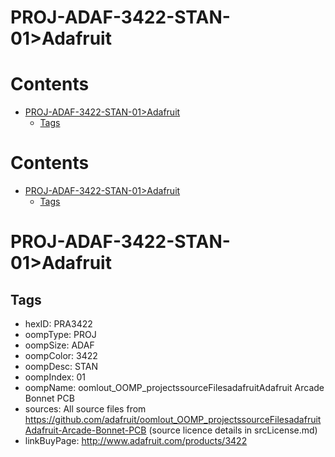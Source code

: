 
PROJ-ADAF-3422-STAN-01>Adafruit
===============================

Contents
========

* [PROJ-ADAF-3422-STAN-01>Adafruit](#proj-adaf-3422-stan-01adafruit)
	* [Tags](#tags)

Contents
========

* [PROJ-ADAF-3422-STAN-01>Adafruit](#proj-adaf-3422-stan-01adafruit)
	* [Tags](#tags)

# PROJ-ADAF-3422-STAN-01>Adafruit

## Tags

- hexID: PRA3422
- oompType: PROJ
- oompSize: ADAF
- oompColor: 3422
- oompDesc: STAN
- oompIndex: 01
- oompName: oomlout_OOMP_projectssourceFilesadafruitAdafruit Arcade Bonnet PCB
- sources: All source files from https://github.com/adafruit/oomlout_OOMP_projectssourceFilesadafruitAdafruit-Arcade-Bonnet-PCB (source licence details in srcLicense.md)
- linkBuyPage: http://www.adafruit.com/products/3422
